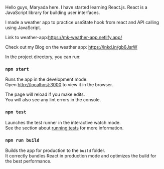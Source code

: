 Hello guys, Maryada here. I have started learning React.js. React is a JavaScript library for building user interfaces.

I made a weather app to practice useState hook from react and API calling using JavaScript.

Link to weather-app:https://mk-weather-app.netlify.app/

Check out my Blog on the weather app:
https://lnkd.in/gb6JsrW



In the project directory, you can run:

### `npm start`

Runs the app in the development mode.\
Open [http://localhost:3000](http://localhost:3000) to view it in the browser.

The page will reload if you make edits.\
You will also see any lint errors in the console.

### `npm test`

Launches the test runner in the interactive watch mode.\
See the section about [running tests](https://facebook.github.io/create-react-app/docs/running-tests) for more information.

### `npm run build`

Builds the app for production to the `build` folder.\
It correctly bundles React in production mode and optimizes the build for the best performance.

